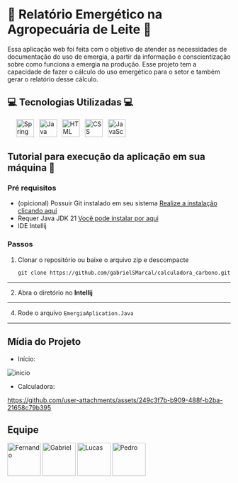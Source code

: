 # 🔌 Relatório Emergético na Agropecuária de Leite 🔌

Essa aplicação web foi feita com o objetivo de atender as necessidades de documentação do uso de emergia, a partir da informação e conscientização sobre como funciona a emergia na produção. Esse projeto tem a capacidade de fazer o cálculo do uso emergético para o setor e também gerar o relatório desse cálculo. 

## 💻 Tecnologias Utilizadas 💻

&nbsp;&nbsp;&nbsp;
&nbsp;<img src="https://cdn.jsdelivr.net/gh/devicons/devicon@latest/icons/spring/spring-original.svg" title="Spring" alt="Spring" width="40" height="40"/>&nbsp;
&nbsp;<img src="https://cdn.jsdelivr.net/gh/devicons/devicon@latest/icons/java/java-original-wordmark.svg" title="Java" alt="Java" width="40" height="40"/>&nbsp;
&nbsp;<img src="https://cdn.jsdelivr.net/gh/devicons/devicon@latest/icons/html5/html5-original.svg" title="HTML" alt="HTML" width="40" height="40"/>&nbsp;
&nbsp;<img src="https://cdn.jsdelivr.net/gh/devicons/devicon@latest/icons/css3/css3-original.svg" title="CSS" alt="CSS" width="40" height="40"/>&nbsp;
&nbsp;<img src="https://cdn.jsdelivr.net/gh/devicons/devicon@latest/icons/javascript/javascript-original.svg" title="JavaScript" alt="JavaScript" width="40" height="40"/>&nbsp;

## Tutorial para execução da aplicação em sua máquina 🔧

### Pré requisitos

- (opicional) Possuir Git instalado em seu sistema [Realize a instalação clicando aqui](https://git-scm.com/downloads)
- Requer Java JDK 21 [Você pode instalar por aqui](https://www.oracle.com/br/java/technologies/downloads/#java21)
- IDE Intellij

### Passos

1. Clonar o repositório ou baixe o arquivo zip e descompacte

       git clone https://github.com/gabrielSMarcal/calculadora_carbono.git

<hr>

2. Abra o diretório no <b>Intellij</b>

<hr>

4.  Rode o arquivo `EmergiaAplication.Java`

<hr>

## Mídia do Projeto
* Início:

![inicio](https://github.com/user-attachments/assets/9418e68a-52e2-4a0c-b310-2418a0113a9c)

* Calculadora:

https://github.com/user-attachments/assets/249c3f7b-b909-488f-b2ba-21658c79b395


## Equipe

<a href="https://github.com/fernandohariel"><img src="https://github.com/fernandohariel.png" alt="Fernando" width="75" height="75"></a>
<a href="https://github.com/gabrielSMarcal"><img src="https://github.com/gabrielSMarcal.png" alt="Gabriel" width="75" height="75"></a>
<a href="https://github.com/LucasPan06"><img src="https://github.com/LucasPan06.png" alt="Lucas" width="75" height="75"></a>
<a href="https://github.com/PedroTCunha"><img src="https://github.com/PedroTCunha.png" alt="Pedro" width="75" height="75"></a>
